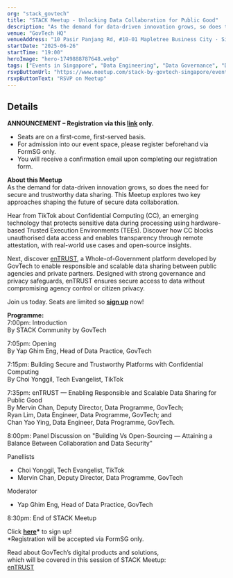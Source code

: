 ```yaml
---
org: "stack_govtech"
title: "STACK Meetup - Unlocking Data Collaboration for Public Good"
description: "As the demand for data-driven innovation grows, so does the need for secure and trustworthy data sharing. This Meetup explores two key approaches shaping the future of secure data collaboration."
venue: "GovTech HQ"
venueAddress: "10 Pasir Panjang Rd, #10-01 Mapletree Business City · Singapore, sc"
startDate: "2025-06-26"
startTime: "19:00"
heroImage: "hero-1749888787648.webp"
tags: ["Events in Singapore", "Data Engineering", "Data Governance", "Data Privacy", "Data Protection"]
rsvpButtonUrl: "https://www.meetup.com/stack-by-govtech-singapore/events/308473724/"
rsvpButtonText: "RSVP on Meetup"
---
```


## Details

**ANNOUNCEMENT – Registration via this [link](https://form.gov.sg/6842c78218a44c5637d508b6) only.**

-   Seats are on a first-come, first-served basis.
-   For admission into our event space, please register beforehand via FormSG only.
-   You will receive a confirmation email upon completing our registration form.

**About this Meetup**  
As the demand for data-driven innovation grows, so does the need for secure and trustworthy data sharing. This Meetup explores two key approaches shaping the future of secure data collaboration.

Hear from TikTok about Confidential Computing (CC), an emerging technology that protects sensitive data during processing using hardware-based Trusted Execution Environments (TEEs). Discover how CC blocks unauthorised data access and enables transparency through remote attestation, with real-world use cases and open-source insights.

Next, discover [enTRUST](https://entrust.gov.sg/), a Whole-of-Government platform developed by GovTech to enable responsible and scalable data sharing between public agencies and private partners. Designed with strong governance and privacy safeguards, enTRUST ensures secure access to data without compromising agency control or citizen privacy.

Join us today. Seats are limited so **[sign up](https://form.gov.sg/6842c78218a44c5637d508b6)** now!

**Programme:**  
7:00pm: Introduction  
By STACK Community by GovTech

7:05pm: Opening  
By Yap Ghim Eng, Head of Data Practice, GovTech

7:15pm: Building Secure and Trustworthy Platforms with Confidential Computing  
By Choi Yonggil, Tech Evangelist, TikTok

7:35pm: enTRUST — Enabling Responsible and Scalable Data Sharing for Public Good  
By Mervin Chan, Deputy Director, Data Programme, GovTech;  
Ryan Lim, Data Engineer, Data Programme, GovTech; and  
Chan Yao Ying, Data Engineer, Data Programme, GovTech.

8:00pm: Panel Discussion on "Building Vs Open-Sourcing — Attaining a Balance Between Collaboration and Data Security"

Panellists

-   Choi Yonggil, Tech Evangelist, TikTok
-   Mervin Chan, Deputy Director, Data Programme, GovTech

Moderator

-   Yap Ghim Eng, Head of Data Practice, GovTech

8:30pm: End of STACK Meetup

Click **[here](https://form.gov.sg/6842c78218a44c5637d508b6)\*** to sign up!  
\*Registration will be accepted via FormSG only.

Read about GovTech’s digital products and solutions,  
which will be covered in this session of STACK Meetup:  
[enTRUST](https://entrust.gov.sg/)